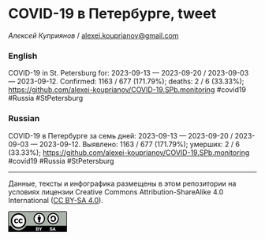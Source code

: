 # COVID-19 в Петербурге, tweet

*Алексей Куприянов* / <alexei.kouprianov@gmail.com>

### English

<!-- COVID-19 in St. Petersburg for: 2023-09-13 --- 2023-09-20 / 2023-09-03 --- 2023-09-12. Сonfirmed: 1163 / 677 (171.79%); hospitalized:  /   (); deaths: 2 / 6 (33.33%); https://github.com/alexei-kouprianov/COVID-19.SPb.monitoring #covid19 #Russia #StPetersburg -->

COVID-19 in St. Petersburg for: 2023-09-13 — 2023-09-20 / 2023-09-03 —
2023-09-12. Сonfirmed: 1163 / 677 (171.79%); deaths: 2 / 6 (33.33%);
<https://github.com/alexei-kouprianov/COVID-19.SPb.monitoring> \#covid19
\#Russia \#StPetersburg

### Russian

<!-- COVID-19 в Петербурге за семь дней: 2023-09-13 --- 2023-09-20 / 2023-09-03 --- 2023-09-12. Выявлено: 1163 / 677 (171.79%); госпитализировано:  /   (); умерших: 2 / 6 (33.33%); https://github.com/alexei-kouprianov/COVID-19.SPb.monitoring #covid19 #Russia #StPetersburg -->

COVID-19 в Петербурге за семь дней: 2023-09-13 — 2023-09-20 / 2023-09-03
— 2023-09-12. Выявлено: 1163 / 677 (171.79%); умерших: 2 / 6 (33.33%);
<https://github.com/alexei-kouprianov/COVID-19.SPb.monitoring> \#covid19
\#Russia \#StPetersburg

------------------------------------------------------------------------

Данные, тексты и инфографика размещены в этом репозитории на условиях
лицензии Creative Commons Attribution-ShareAlike 4.0 International ([CC
BY-SA 4.0](https://creativecommons.org/licenses/by-sa/4.0/)).

![](../misc/CC-BY-SA-icon.png "CC-BY-SA")
